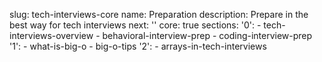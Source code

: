 slug: tech-interviews-core
name: Preparation
description: Prepare in the best way for tech interviews
next: ''
core: true
sections:
  '0':
    - tech-interviews-overview
    - behavioral-interview-prep
    - coding-interview-prep
  '1':
    - what-is-big-o
    - big-o-tips
  '2':
    - arrays-in-tech-interviews
